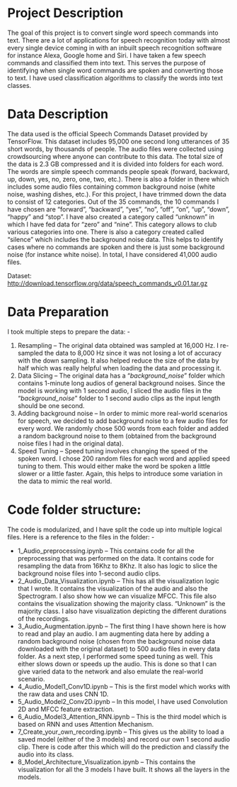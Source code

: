 
# Project Description 
The goal of this project is to convert single word speech commands into text. There are a lot of applications for speech recognition today with almost every single device coming in with an inbuilt speech recognition software for instance Alexa, Google home and Siri. I have taken a few speech commands and classified them into text. This serves the purpose of identifying when single word commands are spoken and converting those to text. I have used classification algorithms to classify the words into text classes. 

# Data Description  
The data used is the official Speech Commands Dataset provided by TensorFlow. This dataset includes 95,000 one second long utterances of 35 short words, by thousands of people. The audio files were collected using crowdsourcing where anyone can contribute to this data.  The total size of the data is 2.3 GB compressed and it is divided into folders for each word. The words are simple speech commands people speak (forward, backward, up, down, yes, no, zero, one, two, etc.). There is also a folder in there which includes some audio files containing common background noise (white noise, washing dishes, etc.). 
For this project, I have trimmed down the data to consist of 12 categories. Out of the 35 commands, the 
10 commands I have chosen are “forward”, “backward”, “yes”, “no”, “off”, “on”, “up”, “down”, “happy” and “stop”. I have also created a category called “unknown” in which I have fed data for “zero” and “nine”. This category allows to club various categories into one. There is also a category created called “silence” which includes the background noise data. This helps to identify cases where no commands are spoken and there is just some background noise (for instance white noise). In total, I have considered 41,000 audio files.  

Dataset: http://download.tensorflow.org/data/speech_commands_v0.01.tar.gz 

# Data Preparation 
I took multiple steps to prepare the data: - 
1. Resampling – 
The original data obtained was sampled at 16,000 Hz. I re-sampled the data to 8,000 Hz since it was not losing a lot of accuracy with the down sampling. It also helped reduce the size of the data by half which was really helpful when loading the data and processing it. 
2. Data Slicing – 
The original data has a “_background_noise_” folder which contains 1-minute long audios of general background noises. Since the model is working with 1 second audio, I sliced the audio files in the “_background_noise_” folder to 1 second audio clips as the input length should be one second. 
3. Adding background noise –
In order to mimic more real-world scenarios for speech, we decided to add background noise to a few audio files for every word. We randomly chose 500 words from each folder and added a random background noise to them (obtained from the background noise files I had in the original data).  
4. Speed Tuning – 
Speed tuning involves changing the speed of the spoken word. I chose 200 random files for each word and applied speed tuning to them. This would either make the word be spoken a little slower or a little faster. Again, this helps to introduce some variation in the data to mimic the real world. 

# Code folder structure: 
The code is modularized, and I have split the code up into multiple logical files. Here is a reference to the files in the folder: - 
-	1_Audio_preprocessing.ipynb – 
This contains code for all the preprocessing that was performed on the data. It contains code for resampling the data from 16Khz to 8Khz. It also has logic to slice the background noise files into 1-second audio clips. 
-	2_Audio_Data_Visualization.ipynb – 
This has all the visualization logic that I wrote. It contains the visualization of the audio and also the Spectrogram. I also show how we can visualize MFCC. This file also contains the visualization showing the majority class. “Unknown” is the majority class. I also have visualization depicting the different durations of the recordings. 
- 3_Audio_Augmentation.ipynb – 
The first thing I have shown here is how to read and play an audio. I am augmenting data here by adding a random background noise (chosen from the background noise data downloaded with the original dataset) to 500 audio files in every data folder. As a next step, I performed some speed tuning as well. This either slows down or speeds up the audio. This is done so that I can give varied data to the network and also emulate the real-world scenario. 
-	4_Audio_Model1_Conv1D.ipynb – 
This is the first model which works with the raw data and uses CNN 1D. 
-	5_Audio_Model2_Conv2D.ipynb – 
In this model, I have used Convolution 2D and MFCC feature extraction.
-	6_Audio_Model3_Attention_RNN.ipynb – 
This is the third model which is based on RNN and uses Attention Mechanism. 
-	7_Create_your_own_recording.ipynb – 
This gives us the ability to load a saved model (either of the 3 models) and record our own 1 second audio clip. There is code after this which will do the prediction and classify the audio into its class. 
- 8_Model_Architecture_Visualization.ipynb – 
This contains the visualization for all the 3 models I have built. It shows all the layers in the models. 



